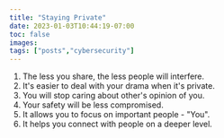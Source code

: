 ```yaml
---
title: "Staying Private"
date: 2023-01-03T10:44:19-07:00
toc: false
images:
tags: ["posts","cybersecurity"]
---
```


1. The less you share, the less people will interfere.
2. It's easier to deal with your drama when it's private.
3. You will stop caring about other's opinion of you.
4. Your safety will be less compromised.
5. It allows you to focus on important people - "You".
6. It helps you connect with people on a deeper level.
